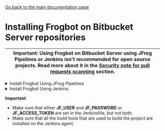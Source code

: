 [Go back to the main documentation page](https://github.com/jfrog/frogbot)

# Installing Frogbot on Bitbucket Server repositories

| Important: Using Frogbot on Bitbucket Server using JFrog Pipelines or Jenkins isn't recommended for open source projects. Read more about it in the [Security note for pull requests scanning](../README.md#-security-note-for-pull-requests-scanning) section. |
| -------------------------------------------------------------------------------------------------------------------------------------------------------------------------------------------------------------------- |

   <details>
      <summary>Install Frogbot Using JFrog Pipelines</summary>

   * Make sure you have the connection details of your JFrog environment. 
   * Save the JFrog connection details as a [JFrog Platform Access Token Integration](https://www.jfrog.com/confluence/display/JFROG/JFrog+Platform+Access+Token+Integration)
      named **jfrogPlatform**. 
   * Save your Bitbucket access token in a [Bitbucket Server Integration](https://www.jfrog.com/confluence/display/JFROG/Bitbucket+Server+Integration) named
      **gitIntegration**. 
   * Create a **pipelines.yml** file using one of the available [templates](templates/jfrog-pipelines) and push the file into one of your Git repositories, under a directory named `.jfrog-pipelines`. 
   * In the **pipelines.yml**, make sure to set values for all the mandatory variables. 
   * In the **pipelines.yml**, if you're using a Windows agent, modify the code inside the onExecute sections as described in the template comments.

      **Important**
      - Make sure all the build tools that are used to build the project are installed on the build agent.
   </details>
   <details>
      <summary>Install Frogbot Using Jenkins</summary>
     
   - Make sure you have the connection details of your JFrog environment. 
   - Save the JFrog connection details as Credentials in Jenkins with the following Credential IDs: **JF_URL**,
      **JF_USER** and **JF_PASSWORD** (You can also use **JF_XRAY_URL** and **JF_ARTIFACTORY_URL** instead of  **JF_URL**
      and **JF_ACCESS_TOKEN** instead of **JF_USER** and **JF_PASSWORD**). 
   - Save your Bitbucket access token as a Credential in Jenkins with the `FROGBOT_GIT_TOKEN` Credential ID. 
   - Create a Jenkinsfile with the below template content, and push it to root of one of your Git repositories.
   - In the Jenkinsfile, set the values of all the mandatory variables.
   - In the Jenkinsfile, modify the code inside the `Download Frogbot` and `Scan Pull Requests` according to the Jenkins agent operating system.
   - Create a Pipeline job in Jenkins pointing to the Jenkinsfile in your Git repository.

      <details>
            <summary>Template</summary>

      ```groovy
      // Run the job once an hour 
      CRON_SETTINGS = '''* */1 * * *'''
      
      pipeline {
         agent any
      
         triggers {
            cron(CRON_SETTINGS)
         }
      
         environment {   
               // [Mandatory]
               // JFrog platform URL (This functionality requires version 3.29.0 or above of Xray)
               JF_URL= credentials("JF_URL")
               
               // [Mandatory if JF_USER and JF_PASSWORD are not provided]
               // JFrog access token with 'read' permissions for Xray
               JF_ACCESS_TOKEN= credentials("JF_ACCESS_TOKEN")
               
               // [Mandatory if JF_ACCESS_TOKEN is not provided]
               // JFrog user and password with 'read' permissions for Xray
               // JF_USER= credentials("JF_USER")
               // JF_PASSWORD= credentials("JF_PASSWORD")
               
               // [Mandatory]
               // Bitbucket access token with the write repository permissions 
               JF_GIT_TOKEN= credentials("FROGBOT_GIT_TOKEN")
               JF_GIT_PROVIDER= "bitbucketServer"
               
               // [Mandatory]
               // Username of the account associated with the token
               JF_GIT_USERNAME= ""
               
               // [Mandatory]
               // Bitbucket project namespace
               // Private projects should start with the prefix: "~"
               JF_GIT_OWNER= ""
               
               // [Mandatory]
               // API endpoint to Bitbucket server
               JF_GIT_API_ENDPOINT= ""
               
               // [Optional]
               // If the machine that runs Frogbot has no access to the internet, set the name of a remote repository 
               // in Artifactory, which proxies https://releases.jfrog.io
               // The 'frogbot' executable and other tools it needs will be downloaded through this repository.
               // JF_RELEASES_REPO= ""
               
               ///////////////////////////////////////////////////////////////////////////
               //   If your project uses a 'frogbot-config.yml' file, you should define //
               //   the following variables inside the file, instead of here.           //
               ///////////////////////////////////////////////////////////////////////////
   
               // [Mandatory]
               // The name of the repository
               JF_GIT_REPO= ""
    
               // [Mandatory]
               // The name of the branch on which Frogbot will perform the scan
               JF_GIT_BASE_BRANCH= ""
               
               // [Mandatory if the two conditions below are met]
               // 1. The project uses yarn 2, NuGet or .NET to download its dependencies
               // 2. The `installCommand` variable isn't set in your frogbot-config.yml file.
               //
               // The command that installs the project dependencies (e.g "nuget restore")
               JF_INSTALL_DEPS_CMD= ""
               
               // [Optional, default: "."]
               // Relative path to the root of the project in the Git repository
               // JF_WORKING_DIR= path/to/project/dir
                  
               // [Optional]
               // Xray Watches. Learn more about them here: https://www.jfrog.com/confluence/display/JFROG/Configuring+Xray+Watches
               // JF_WATCHES= <watch-1>,<watch-2>...<watch-n>
                  
               // [Optional]
               // JFrog project. Learn more about it here: https://www.jfrog.com/confluence/display/JFROG/Projects
               // JF_PROJECT= <project-key>
                  
               // [Optional, default: "FALSE"]
               // Displays all existing vulnerabilities, including the ones that were added by the pull request.
               // JF_INCLUDE_ALL_VULNERABILITIES= "TRUE"
                  
               // [Optional, default: "TRUE"]
               // Fails the Frogbot task if any security issue is found.
               // JF_FAIL= "FALSE"
      
               // [Optional, default: "TRUE"]
               // Relative path to a Pip requirements.txt file. If not set, the python project's dependencies are determined and scanned using the project setup.py file.
               // JF_REQUIREMENTS_FILE= ""
   
               // [Optional, Default: "TRUE"]
               // Use Gradle wrapper.
               // JF_USE_WRAPPER= "FALSE"
               
               // [Optional]
               // Frogbot will download the project dependencies if they're not cached locally. To download the
               // dependencies from a virtual repository in Artifactory, set the name of of the repository. There's no
               // need to set this value, if it is set in the frogbot-config.yml file.
               // JF_DEPS_REPO= ""

               // [Optional]
               // Template for the branch name generated by Frogbot when creating pull requests with fixes.
               // The template must include ${BRANCH_NAME_HASH}, to ensure that the generated branch name is unique.
               // The template can optionally include the ${IMPACTED_PACKAGE} and ${FIX_VERSION} variables.
               // JF_BRANCH_NAME_TEMPLATE= "frogbot-${IMPACTED_PACKAGE}-${BRANCH_NAME_HASH}"

               // [Optional]
               // Template for the commit message generated by Frogbot when creating pull requests with fixes
               // The template can optionally include the ${IMPACTED_PACKAGE} and ${FIX_VERSION} variables.
               // JF_COMMIT_MESSAGE_TEMPLATE= "Upgrade ${IMPACTED_PACKAGE} to ${FIX_VERSION}"

               // [Optional]
               // Template for the pull request title generated by Frogbot when creating pull requests with fixes.
               // The template can optionally include the ${IMPACTED_PACKAGE} and ${FIX_VERSION} variables.
               // JF_PULL_REQUEST_TITLE_TEMPLATE= "[🐸 Frogbot] Upgrade ${IMPACTED_PACKAGE} to to ${FIX_VERSION}"

               // [Optional, Default: "FALSE"]
               // If TRUE, Frogbot creates a single pull request with all the fixes.
               // If FALSE, Frogbot creates a separate pull request for each fix.
               // JF_GIT_AGGREGATE_FIXES= "FALSE"

               // [Optional, Default: "FALSE"]
               // Handle vulnerabilities with fix versions only
               // JF_FIXABLE_ONLY= "TRUE"
      
               // [Optional]
               // Set the minimum severity for vulnerabilities that should be fixed and commented on in pull requests
               // The following values are accepted: Low, Medium, High or Critical
               // JF_MIN_SEVERITY= ""
     
               // [Optional, Default: eco-system+frogbot@jfrog.com]
               // Set the email of the commit author
               // JF_GIT_EMAIL_AUTHOR: ""
         }
         
         stages {
               stage('Download Frogbot') {
                  steps {
                        if (env.JF_RELEASES_REPO == "") {
                         // For Linux / MacOS runner:
                         sh """ curl -fLg "https://releases.jfrog.io/artifactory/frogbot/v2/[RELEASE]/getFrogbot.sh" | sh"""
                         // For Windows runner:
                         // powershell """iwr https://releases.jfrog.io/artifactory/frogbot/v2/[RELEASE]/frogbot-windows-amd64/frogbot.exe -OutFile .\frogbot.exe"""  
                     } else {
                         // For Linux / MacOS air gapped environments:
                         sh """ curl -fLg "${env.JF_URL}/artifactory/${env.JF_RELEASES_REPO}/artifactory/frogbot/v2/[RELEASE]/getFrogbot.sh" | sh"""
                         // For Windows air gapped environments:
                         // powershell """iwr ${env.JF_URL}/artifactory/${env.JF_RELEASES_REPO}/artifactory/frogbot/v2/[RELEASE]/frogbot-windows-amd64/frogbot.exe -OutFile .\frogbot.exe"""
                     }
                 }
              }
      
              stage('Scan Pull Requests') {
                  steps {
                      sh "./frogbot scan-pull-requests"
      
                      // For Windows runner:
                      // powershell """.\frogbot.exe scan-pull-requests"""
                  }
              }
      
               stage('Scan and Fix Repos') {
                  steps {
                      sh "./frogbot scan-and-fix-repos"
      
                      // For Windows runner:
                      // powershell """.\frogbot.exe scan-and-fix-repos"""
                  }
              }
          }
      }
   </details>
</details>

**Important**
- Make sure that either **JF_USER** and **JF_PASSWORD** or **JF_ACCESS_TOKEN** are set in the Jenkinsfile, but not both.
- Make sure that all the build tools that are used to build the project are installed on the Jenkins agent.

